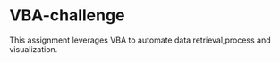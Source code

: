 # VBA-challenge
This assignment leverages VBA to automate data retrieval,process and visualization.
